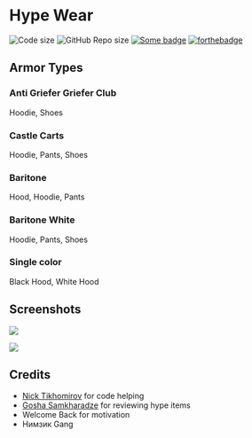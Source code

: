 # Hype Wear

![Code size](https://img.shields.io/github/languages/code-size/Toliak/HypeWear.svg)
![GitHub Repo size](https://img.shields.io/github/repo-size/Toliak/HypeWear.svg)
[![Some badge](https://img.shields.io/badge/toliak-purple-purple.svg)](https://shields.io/)
[![forthebadge](https://forthebadge.com/images/badges/mom-made-pizza-rolls.svg)](https://forthebadge.com)

## Armor Types

### Anti Griefer Griefer Club

Hoodie, Shoes

### Castle Carts

Hoodie, Pants, Shoes

### Baritone

Hood, Hoodie, Pants

### Baritone White

Hoodie, Pants, Shoes

### Single color

Black Hood, White Hood

## Screenshots

![](https://sun9-10.userapi.com/c855320/v855320074/b9e80/mxZiYrZW5XI.jpg)

![](https://sun9-42.userapi.com/c855320/v855320074/b9e8a/Fq_2HSV_WHo.jpg)

## Credits

* [Nick Tikhomirov](https://github.com/NickTikhomirov) for code helping
* [Gosha Samkharadze](https://github.com/Samkharadze) for reviewing hype items
* Welcome Back for motivation
* Нимзик Gang